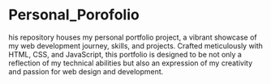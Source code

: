 # Personal_Porofolio
his repository houses my personal portfolio project, a vibrant showcase of my web development journey, skills, and projects. Crafted meticulously with HTML, CSS, and JavaScript, this portfolio is designed to be not only a reflection of my technical abilities but also an expression of my creativity and passion for web design and development.
